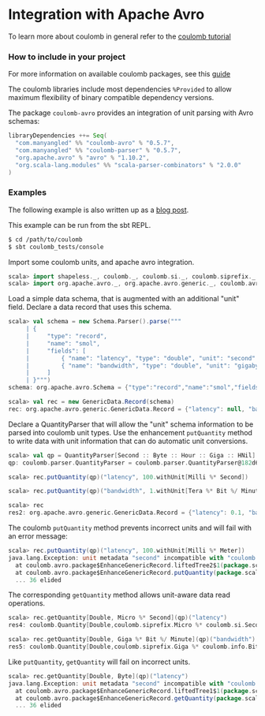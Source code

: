 # Integration with Apache Avro

To learn more about coulomb in general refer to the
[coulomb tutorial](../README.md#tutorial)

### How to include in your project

For more information on available coulomb packages, see this
[guide](../README.md#how-to-include-coulomb-in-your-project)

The coulomb libraries include most dependencies `%Provided` to allow maximum flexibility
of binary compatible dependency versions.

The package `coulomb-avro` provides an integration of unit parsing with Avro schemas:
```scala
libraryDependencies ++= Seq(
  "com.manyangled" %% "coulomb-avro" % "0.5.7",
  "com.manyangled" %% "coulomb-parser" % "0.5.7",
  "org.apache.avro" % "avro" % "1.10.2",
  "org.scala-lang.modules" %% "scala-parser-combinators" % "2.0.0"
)
```

### Examples

The following example is also written up as a
[blog post](http://erikerlandson.github.io/blog/2019/05/23/unit-types-for-avro-schema-integrating-avro-with-coulomb/).

This example can be run from the sbt REPL.
```bash
$ cd /path/to/coulomb
$ sbt coulomb_tests/console
```

Import some coulomb units, and apache avro integration.
```scala
scala> import shapeless._, coulomb._, coulomb.si._, coulomb.siprefix._, coulomb.info._, coulomb.time._, coulomb.parser._
scala> import org.apache.avro._, org.apache.avro.generic._, coulomb.avro._
```

Load a simple data schema, that is augmented with an additional "unit" field.
Declare a data record that uses this schema.
```scala
scala> val schema = new Schema.Parser().parse("""
     | {
     |     "type": "record",
     |     "name": "smol",
     |     "fields": [
     |         { "name": "latency", "type": "double", "unit": "second" },
     |         { "name": "bandwidth", "type": "double", "unit": "gigabyte / second" }
     |     ]
     | }""")
schema: org.apache.avro.Schema = {"type":"record","name":"smol","fields":[{"name":"latency","type":"double","unit":"second"},{"name":"bandwidth","type":"double","unit":"gigabyte / second"}]}

scala> val rec = new GenericData.Record(schema)
rec: org.apache.avro.generic.GenericData.Record = {"latency": null, "bandwidth": null}
```

Declare a QuantityParser that will allow the "unit" schema information to be parsed into coulomb unit types.
Use the enhancement `putQuantity` method to write data with unit information that can do automatic unit conversions.
```scala
scala> val qp = QuantityParser[Second :: Byte :: Hour :: Giga :: HNil]
qp: coulomb.parser.QuantityParser = coulomb.parser.QuantityParser@182d67f2

scala> rec.putQuantity(qp)("latency", 100.withUnit[Milli %* Second])

scala> rec.putQuantity(qp)("bandwidth", 1.withUnit[Tera %* Bit %/ Minute])

scala> rec
res2: org.apache.avro.generic.GenericData.Record = {"latency": 0.1, "bandwidth": 2.0833333333333335}
```

The coulomb `putQuantity` method prevents incorrect units and will fail with an error message:
```scala
scala> rec.putQuantity(qp)("latency", 100.withUnit[Milli %* Meter])
java.lang.Exception: unit metadata "second" incompatible with "coulomb.%*[coulomb.siprefix.Milli, coulomb.si.Meter]"
  at coulomb.avro.package$EnhanceGenericRecord.liftedTree2$1(package.scala:99)
  at coulomb.avro.package$EnhanceGenericRecord.putQuantity(package.scala:96)
  ... 36 elided
```

The corresponding `getQuantity` method allows unit-aware data read operations.
```scala
scala> rec.getQuantity[Double, Micro %* Second](qp)("latency")
res4: coulomb.Quantity[Double,coulomb.siprefix.Micro %* coulomb.si.Second] = Quantity(100000.0)

scala> rec.getQuantity[Double, Giga %* Bit %/ Minute](qp)("bandwidth")
res5: coulomb.Quantity[Double,coulomb.siprefix.Giga %* coulomb.info.Bit %/ coulomb.time.Minute] = Quantity(1000.0000000000001)
```

Like `putQuantity`, `getQuantity` will fail on incorrect units.
```scala
scala> rec.getQuantity[Double, Byte](qp)("latency")
java.lang.Exception: unit metadata "second" incompatible with "coulomb.info.Byte"
  at coulomb.avro.package$EnhanceGenericRecord.liftedTree1$1(package.scala:57)
  at coulomb.avro.package$EnhanceGenericRecord.getQuantity(package.scala:54)
  ... 36 elided
```
